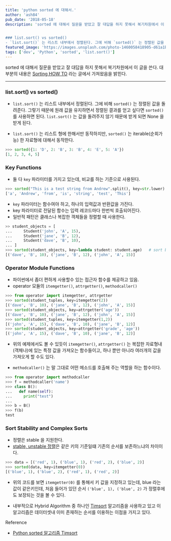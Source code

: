 ```yaml
---
title: 'python sorted 에 대해서.'
author: 'ash84'
pub_date: '2018-05-18'
description: 'sorted 에 대해서 질문을 받았고 잘 대답을 하지 못해서 복기차원에서 이 글을 쓴다. 대부분의 내용은 [Sorting HOW TO](https://docs.python.org/3/howto/sorting.html) 라는 글에서 가져왔음을 밝힌다. 


### list.sort() vs sorted()
- `list.sort()` 는 리스트 내부에서 정렬된다. 그에 비해 `sorted()` 는 정렬된 값을 돌려준다. 그렇기 때문에 원래 값을 유지하면서 정렬된 결과를 얻고 싶다면 `sorted()` 를 사용하면 된다. `li'
featured_image: 'https://images.unsplash.com/photo-1460058418905-d61a1b4a55fe?ixlib=rb-0.3.5&s=a8b0de48d09d5f907d871be8b775b5b3&auto=format&fit=crop&w=889&q=80'
tags: ['dev', 'Python', 'sorted', 'list.sort()']
---
```


sorted 에 대해서 질문을 받았고 잘 대답을 하지 못해서 복기차원에서 이 글을 쓴다. 대부분의 내용은 [Sorting HOW TO](https://docs.python.org/3/howto/sorting.html) 라는 글에서 가져왔음을 밝힌다. 
<hr>

### list.sort() vs sorted()
- `list.sort()` 는 리스트 내부에서 정렬된다. 그에 비해 `sorted()` 는 정렬된 값을 돌려준다. 그렇기 때문에 원래 값을 유지하면서 정렬된 결과를 얻고 싶다면 `sorted()` 를 사용하면 된다. `list.sort()` 는 값을 돌려주지 않기 때문에 받게 되면 None 을 받게 된다. 

- `list.sort()` 는 리스트 형에 한해서만 동작하지만, `sorted()` 는 iterable(순회가능) 한 자료형에 대해서 동작한다. 

```python
>>> sorted({1: 'D', 2: 'B', 3: 'B', 4: 'E', 5: 'A'})
[1, 2, 3, 4, 5]
```

### Key Functions 
-  둘 다 `key` 파라미터를 가지고 있는데, 비교를 하는 기준으로 사용된다. 

```python
>>> sorted("This is a test string from Andrew".split(), key=str.lower)
['a', 'Andrew', 'from', 'is', 'string', 'test', 'This']
```

- `key` 파라미터는 함수여야 하고, 하나의 입력값과 반환값을 가진다. 
- key 파라미터로 전달된 함수는 입력 레코드마다 한번씩 호출되어진다. 
- 일반적 패턴은 클래스나 복잡한 객체들을 정렬할 때 사용한다. 

```python
>> student_objects = [
...     Student('john', 'A', 15),
...     Student('jane', 'B', 12),
...     Student('dave', 'B', 10),
... ]
>>> sorted(student_objects, key=lambda student: student.age)   # sort by age
[('dave', 'B', 10), ('jane', 'B', 12), ('john', 'A', 15)]
```

### Operator Module Functions

- 파이썬에서 좀더 편하게 사용할수 있는 접근자 함수를 제공하고 있음. 
- operator 모듈의 `itemgetter()`, `attrgetter()`, `methodcaller()`

```python 
>>> from operator import itemgetter, attrgetter
>>> sorted(student_tuples, key=itemgetter(2))
[('dave', 'B', 10), ('jane', 'B', 12), ('john', 'A', 15)]
>>> sorted(student_objects, key=attrgetter('age'))
[('dave', 'B', 10), ('jane', 'B', 12), ('john', 'A', 15)]
>>> sorted(student_tuples, key=itemgetter(1,2))
[('john', 'A', 15), ('dave', 'B', 10), ('jane', 'B', 12)]
>>> sorted(student_objects, key=attrgetter('grade', 'age'))
[('john', 'A', 15), ('dave', 'B', 10), ('jane', 'B', 12)]
```

- 위의 예제에서도 볼 수 있듯이 `itemgetter()`, `attrgetter()` 는 복잡한 자료형내(객체나)에 있는 특정 값을 가져오는 함수들이고, 하나 뿐만 아니라 여러개의 값을 가져오게 할 수도 있다. 

- `methodcaller()` 는 말 그대로 어떤 메소드를 호출해 주는 역할을 하는 함수이다. 

```python
>>> from operator import methodcaller
>>> f = methodcaller('name')
>>> class B():
...   def name(self):
...     print("test")
...
>>> b = B()
>>> f(b)
test
```

### Sort Stability and Complex Sorts
- 정렬은 stable 을 지원한다. 
- [stable, unstable 정렬](http://egloos.zum.com/entireboy/v/3516993)은 같은 키의 기준일떄 기존의 순서를 보존하느냐의 차이이다. 

```python
>>> data = [('red', 1), ('blue', 1), ('red', 2), ('blue', 2)]
>>> sorted(data, key=itemgetter(0))
[('blue', 1), ('blue', 2), ('red', 1), ('red', 2)]
```

- 위의 코드를 보면 `itemgetter(0)` 를 통해서 키 값을 지정하고 있는데, blue 라는 값이 같은키인데, 처음 들어가 있던 순서 `('blue', 1), ('blue', 2)` 가 정렬후에도 보장되는 것을 볼 수 있다. 

- 내부적으로 Hybrid Algorithm 중 하나인 [Timsort](https://webdev.teledit.com/creditcard_client/general/euc-kr) 알고리즘을 사용하고 있고 이 알고리즘은 데이터셋내 이미 존재하는 순서를 이용하는 이점을 가지고 있다. 
 

Reference 
- [Python sorted 알고리즘 Timsort](https://medium.com/@fiv3star/python-sorted-%EC%95%8C%EA%B3%A0%EB%A6%AC%EC%A6%98-timsort-dca0ec7a08be)
